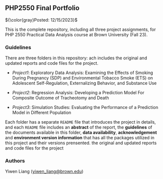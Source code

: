 ## PHP2550 Final Portfolio

${\color{gray}Posted: 12/15/2023}$

This is the complete repository, including all three project assignments, for PHP 2550 Practical Data Analysis course at Brown University (Fall 23).

### Guidelines

There are three folders in this repository: ach includes the original and updated reports and code files for the project.

* *Project1*: Exploratory Data Analysis: Examining the Effects of Smoking During Pregnancy (SDP) and Environmental Tobacco Smoke (ETS) on Adolescent Self-Regulation, Externalizing Behavior, and Substance Use
  
* *Project2*: Regression Analysis: Developing a Prediction Model For Composite Outcome of Tracheotomy and Death

* *Project3*: Simulation Studies: Evaluating the Performance of a Prediction Model in Different Population

Each folder has a separate `README` file that introduces the project in details, and each `README` file includes an **abstract** of the report, the **guidelines** of the documents available in this folder, **data availability**, **acknowledgement** and **environment version information** that has all the packages utilized in this project and their versions prensented.
the original and updated reports and code files for the project

### Authors

Yiwen Liang (yiwen_liang@brown.edu)

